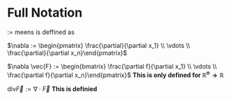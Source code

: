 
# Full Notation

$:=$ meens is deffined as

$\nabla := \begin{pmatrix} \frac{\partial}{\partial x_1} \\ \vdots \\ \frac{\partial}{\partial x_n}\end{pmatrix}$ 

$\nabla \vec{F} := \begin{bmatrix} \frac{\partial f}{\partial x_1} \\ \vdots \\ \frac{\partial f}{\partial x_n}\end{pmatrix}$ **This is only defined for $\mathbb{R}^n \to \mathbb{R}$**

$\text{div} \vec{F} := \nabla \cdot \vec{F}$ **This is definied** 
